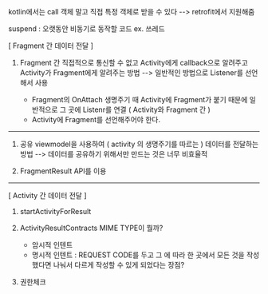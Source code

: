 kotlin에서는 call 객체 말고 직접 특정 객체로 받을 수 있다 --> retrofit에서 지원해줌

suspend : 오랫동안 비동기로 동작할 코드 ex. 쓰레드


[ Fragment 간 데이터 전달 ]
1. Fragment 간 직접적으로 통신할 수 없고 Activity에게 callback으로 알려주고 Activity가 Fragment에게 알려주는 방법 --> 일반적인 방법으로 Listener를 선언해서 사용

	- Fragment의 OnAttach 생명주기 때 Activity에 Fragment가 붙기 때문에 일반적으로 그 곳에 Listenr를 연결 ( Activity와 Fragment 간 )
	- Activity에 Fragment를 선언해주어야 한다.

-------------------------------------------------
1. 공유 viewmodel을 사용하여 ( activity 의 생명주기를 따르는 ) 데이터를 전달하는 방법
--> 데이터를 공유하기 위해서만 만드는 것은 너무 비효율적 

2. FragmentResult API를 이용


------------------------------------------------
[ Activity 간 데이터 전달 ]
1. startActivityForResult

2. ActivityResultContracts
MIME TYPE이 뭘까?

	- 암시적 인텐트
	- 명시적 인텐트 : 
		REQUEST CODE를 두고 그 에 따라 한 곳에서 모든 것을 작성 했다면 나눠서 다르게 작성할 수 있게 되었다는 장점?

3. 권한체크
